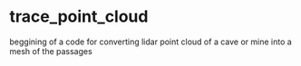 # trace_point_cloud
beggining of a code for converting lidar point cloud of a cave or mine into a mesh of the passages

